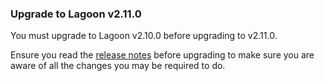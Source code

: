 ### Upgrade to Lagoon v2.11.0

You must upgrade to Lagoon v2.10.0 before upgrading to v2.11.0.

Ensure you read the [release notes](https://github.com/uselagoon/lagoon/releases/tag/v2.11.0) before upgrading to make sure you are aware of all the changes you may be required to do.